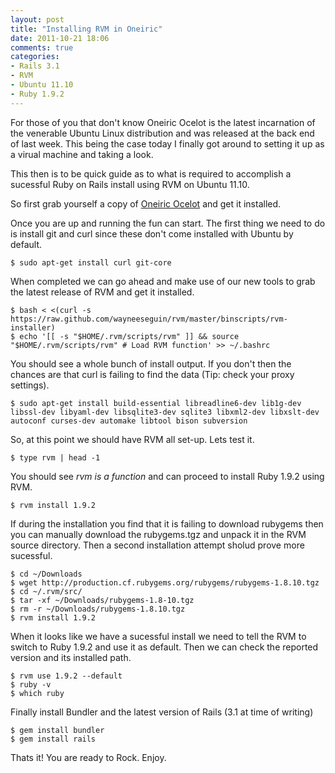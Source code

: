 ```yaml
---
layout: post
title: "Installing RVM in Oneiric"
date: 2011-10-21 18:06
comments: true
categories:
- Rails 3.1
- RVM
- Ubuntu 11.10
- Ruby 1.9.2
---
```

For those of you that don't know Oneiric Ocelot is the latest incarnation of the venerable Ubuntu Linux distribution and was released at the back end of last week. This being the case today I finally got around to setting it up as a virual machine and taking a look.

This then is to be quick guide as to what is required to accomplish a sucessful Ruby on Rails install using RVM on Ubuntu 11.10.

So first grab yourself a copy of [Oneiric Ocelot](http://www.ubuntu.com/download) and get  it installed.

Once you are up and running the fun can start. The first thing we need to do is install git and curl since these don't come installed with Ubuntu by default.

```
$ sudo apt-get install curl git-core
```

When completed we can go ahead and make use of our new tools to grab the latest release of RVM and get it installed.

```
$ bash < <(curl -s https://raw.github.com/wayneeseguin/rvm/master/binscripts/rvm-installer)
$ echo '[[ -s "$HOME/.rvm/scripts/rvm" ]] && source "$HOME/.rvm/scripts/rvm" # Load RVM function' >> ~/.bashrc
```

You should see a whole bunch of install output. If you don't then the chances are that curl is failing to find the data (Tip: check your proxy settings).

```
$ sudo apt-get install build-essential libreadline6-dev lib1g-dev libssl-dev libyaml-dev libsqlite3-dev sqlite3 libxml2-dev libxslt-dev autoconf curses-dev automake libtool bison subversion
```

So, at this point we should have RVM all set-up. Lets test it.

```
$ type rvm | head -1
```

You should see *rvm is a function* and can proceed to install Ruby 1.9.2 using RVM.

```
$ rvm install 1.9.2
```

If during the installation you find that it is failing to download rubygems then you can manually download the rubygems.tgz and unpack it in the RVM source directory. Then a second installation attempt sholud prove more sucessful.

```
$ cd ~/Downloads
$ wget http://production.cf.rubygems.org/rubygems/rubygems-1.8.10.tgz
$ cd ~/.rvm/src/
$ tar -xf ~/Downloads/rubygems-1.8-10.tgz
$ rm -r ~/Downloads/rubygems-1.8.10.tgz
$ rvm install 1.9.2
```

When it looks like we have a sucessful install we need to tell the RVM to switch to Ruby 1.9.2 and use it as default. Then we can check the reported version and its installed path.

```
$ rvm use 1.9.2 --default
$ ruby -v
$ which ruby
```

Finally install Bundler and the latest version of Rails (3.1 at time of writing)

```
$ gem install bundler
$ gem install rails
```

Thats it! You are ready to Rock. Enjoy.

